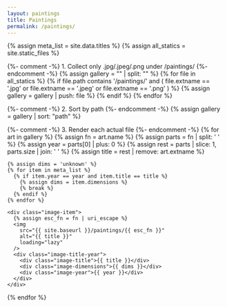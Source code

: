 ```yaml
---
layout: paintings
title: Paintings
permalink: /paintings/
---
```


<div class="image-container">

  {% assign meta_list = site.data.titles %}
  {% assign all_statics = site.static_files %}

  {%- comment -%}
    1. Collect only .jpg/.jpeg/.png under /paintings/
  {%- endcomment -%}
  {% assign gallery = "" | split: "" %}
  {% for file in all_statics %}
    {% if file.path contains '/paintings/' and ( file.extname == '.jpg' or file.extname == '.jpeg' or file.extname == '.png' ) %}
      {% assign gallery = gallery | push: file %}
    {% endif %}
  {% endfor %}

  {%- comment -%}
    2. Sort by path
  {%- endcomment -%}
  {% assign gallery = gallery | sort: "path" %}

  {%- comment -%}
    3. Render each actual file
  {%- endcomment -%}
  {% for art in gallery %}
    {% assign fn = art.name %}
    {% assign parts = fn | split: ' ' %}
    {% assign year = parts[0] | plus: 0 %}
    {% assign rest = parts | slice: 1, parts.size | join: ' ' %}
    {% assign title = rest | remove: art.extname %}

    {% assign dims = 'unknown' %}
    {% for item in meta_list %}
      {% if item.year == year and item.title == title %}
        {% assign dims = item.dimensions %}
        {% break %}
      {% endif %}
    {% endfor %}

    <div class="image-item">
      {% assign esc_fn = fn | uri_escape %}
      <img
        src="{{ site.baseurl }}/paintings/{{ esc_fn }}"
        alt="{{ title }}"
        loading="lazy"
      />
      <div class="image-title-year">
        <div class="image-title">{{ title }}</div>
        <div class="image-dimensions">{{ dims }}</div>
        <div class="image-year">{{ year }}</div>
      </div>
    </div>
  {% endfor %}

</div>
